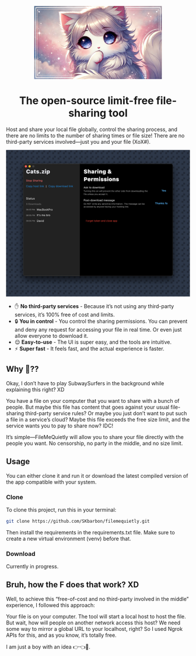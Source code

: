 <div align="center">
    <img src="assets/thumbnail.png" width="350">
</div>

<h1 align="center">The open-source limit-free file-sharing tool</h1>

Host and share your local file globally, control the sharing process, and there are no limits to the number of sharing times or file size! There are no third-party services involved—just you and your file (XoX#).

<div align="center">
    <img src="assets/preview.png" width="800em">
</div>

- ✋ **No third-party services** - Because it’s not using any third-party services, it’s 100% free of cost and limits.
- 🔒 **You in control** - You control the sharing permissions. You can prevent and deny any request for accessing your file in real time. Or even just allow everyone to download it.
- 😌 **Easy-to-use** - The UI is super easy, and the tools are intuitive.
- ⚡ **Super fast** - It feels fast, and the actual experience is faster.

## Why 🙂??
Okay, I don’t have to play SubwaySurfers in the background while explaining this right? XD

You have a file on your computer that you want to share with a bunch of people. But maybe this file has content that goes against your usual file-sharing third-party service rules? Or maybe you just don’t want to put such a file in a service’s cloud? Maybe this file exceeds the free size limit, and the service wants you to pay to share now? IDC!

It’s simple—FileMeQuietly will allow you to share your file directly with the people you want. No censorship, no party in the middle, and no size limit.

## Usage
You can either clone it and run it or download the latest compiled version of the app compatible with your system.

### Clone
To clone this project, run this in your terminal:
```zsh
git clone https://github.com/SKbarbon/filemequietly.git
```

Then install the requirements in the requirements.txt file. Make sure to create a new virtual environment (venv) before that.

### Download

Currently in progress.

## Bruh, how the F does that work? XD

Well, to achieve this “free-of-cost and no third-party involved in the middle” experience, I followed this approach:

Your file is on your computer. The tool will start a local host to host the file. But wait, how will people on another network access this host? We need some way to mirror a global URL to your localhost, right? So I used Ngrok APIs for this, and as you know, it’s totally free.

I am just a boy with an idea 👉👈🎀.
